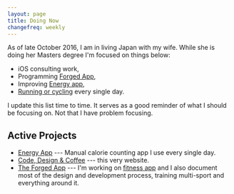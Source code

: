 ```yaml
---
layout: page
title: Doing Now
changefreq: weekly
---
```


As of late October 2016, I am in living Japan with my wife. While she is doing her Masters degree I'm focused on things below:

- iOS consulting work,
- Programming [Forged App][ff],
- Improving [Energy app][ea],
- [Running or cycling][tl] every single day.

I update this list time to time. It serves as a good reminder of what I should be focusing on. Not that I have problem focusing.

[ff]:/topic/forged
[tl]:/training

## Active Projects

- [Energy App][ea] --- Manual calorie counting app I use every single day.
- [Code, Design &amp; Coffee](/) --- this very website.
- [The Forged App][fj] --- I'm working on [fitness app][fpost] and I also document most of the design and development process, training multi-sport and everything around it.

[ea]:/energy/
[fj]:/topic/forged
[fpost]:/2015/10/the-app/
[bb]:http://banzai.fm/
[geo]:https://en.wikipedia.org/wiki/Georgia_(country)
